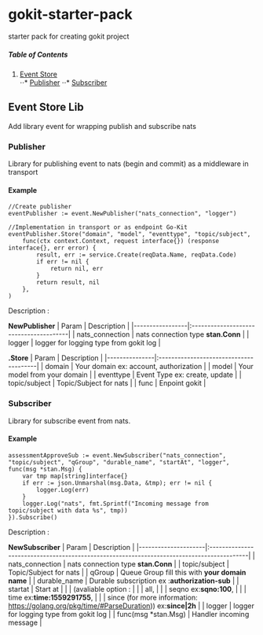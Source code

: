 # gokit-starter-pack
starter pack for creating gokit project

##### Table of Contents  
1. [Event Store](#event_store)  
⋅⋅* [Publisher](#publisher)
⋅⋅* [Subscriber](#subscriber)

<a name="event_store"/>

## Event Store Lib
Add library event for wrapping publish and subscribe nats

<a name="publisher"/>

### Publisher
Library for publishing event to nats (begin and commit) as a middleware in transport

#### Example
```
//Create publisher
eventPublisher := event.NewPublisher("nats_connection", "logger")

//Implementation in transport or as endpoint Go-Kit
eventPublisher.Store("domain", "model", "eventtype", "topic/subject",
    func(ctx context.Context, request interface{}) (response interface{}, err error) {
        result, err := service.Create(reqData.Name, reqData.Code)
        if err != nil {
            return nil, err
        }
        return result, nil
    },
)
```
Description :

**NewPublisher**
| Param           | Description                            |
|-----------------|:---------------------------------------|
| nats_connection | nats connection type **stan.Conn**     |
| logger          | logger for logging type from gokit log |

**.Store**
| Param         | Description                            |
|---------------|:---------------------------------------|
| domain        | Your domain ex: account, authorization |
| model         | Your model from your domain            |
| eventtype     | Event Type ex: create, update          |
| topic/subject | Topic/Subject for nats                 |
| func          | Enpoint gokit                          |

<a name="subscriber"/>

### Subscriber
Library for subscribe event from nats.

#### Example
```
assessmentApproveSub := event.NewSubscriber("nats_connection", "topic/subject", "qGroup", "durable_name", "startAt", "logger", func(msg *stan.Msg) {
    var tmp map[string]interface{}
    if err := json.Unmarshal(msg.Data, &tmp); err != nil {
        logger.Log(err)
    }
    logger.Log("nats", fmt.Sprintf("Incoming message from topic/subject with data %s", tmp))
}).Subscribe()
```
Description :

**NewSubscriber**
| Param               | Description                                                                               |
|---------------------|:------------------------------------------------------------------------------------------|
| nats_connection     | nats connection type **stan.Conn**                                                        |
| topic/subject       | Topic/Subject for nats                                                                    |
| qGroup              | Queue Group fill this with **your domain name**                                           |
| durable_name        | Durable subscription ex :**authorization-sub**                                            |
| startat             | Start at                                                                                  |
|                     | (avaliable option :                                                                       |
|                     | all,                                                                                      |
|                     | seqno ex:**sqno:100**,                                                                    |
|                     | time ex:**time:1559291755**,                                                              |
|                     | since (for more information: https://golang.org/pkg/time/#ParseDuration)) ex:**since|2h** |
| logger              | logger for logging type from gokit log                                                    |
| func(msg *stan.Msg) | Handler incoming message                                                                  |